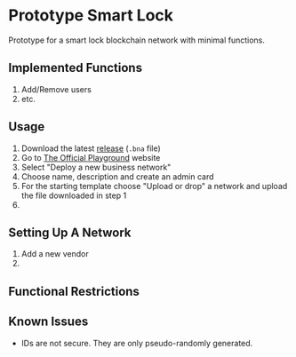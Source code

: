 # Prototype Smart Lock

Prototype for a smart lock blockchain network with minimal functions.

## Implemented Functions
1. Add/Remove users
2. etc.

## Usage
1. Download the latest [release](https://github.com/qn0x/smart-lock-prototype/releases) (``.bna`` file)
2. Go to [The Official Playground](https://composer-playground.mybluemix.net/) website
3. Select "Deploy a new business network"
4. Choose name, description and create an admin card
5. For the starting template choose "Upload or drop" a network and upload the file downloaded in step 1
6. 

## Setting Up A Network
1. Add a new vendor
2. 

## Functional Restrictions

## Known Issues
- IDs are not secure. They are only pseudo-randomly generated.
